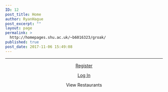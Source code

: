 ```yaml
---
ID: 12
post_title: Home
author: RyanHague
post_excerpt: ""
layout: page
permalink: >
  http://homepages.shu.ac.uk/~b6016323/groak/
published: true
post_date: 2017-11-06 15:49:08
---
```

<hr />
<p style="text-align: center;"><a href="http://homepages.shu.ac.uk/~b6016323/groak/registration/">Register</a></p>
<p style="text-align: center;"><a href="http://homepages.shu.ac.uk/~b6016323/groak/login/">Log In</a></p>
<p style="text-align: center;">View Restaurants</p>